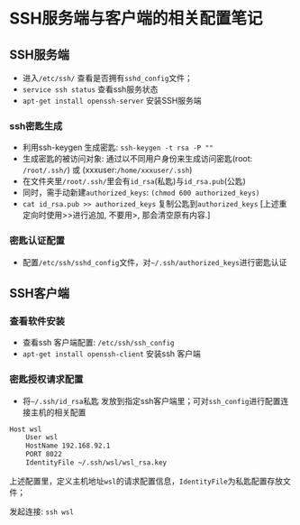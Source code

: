 # SSH服务端与客户端的相关配置笔记

## SSH服务端

- 进入`/etc/ssh/` 查看是否拥有`sshd_config`文件；
- `service ssh status` 查看ssh服务状态
- `apt-get install openssh-server` 安装SSH服务端

### ssh密匙生成

- 利用ssh-keygen 生成密匙: `ssh-keygen -t rsa -P ""`
- 生成密匙的被访问对象: 通过以不同用户身份来生成访问密匙(root: `/root/.ssh/`) 或 (xxxuser:`/home/xxxuser/.ssh`)
- 在文件夹里`/root/.ssh/`里会有`id_rsa`(私匙)与`id_rsa.pub`(公匙) 
- 同时，需手动新建`authorized_keys`: `(chmod 600 authorized_keys)`
- `cat id_rsa.pub >> authorized_keys` 复制公匙到`authorized_keys` [上述重定向时使用>>进行追加, 不要用>, 那会清空原有内容.]

### 密匙认证配置

- 配置`/etc/ssh/sshd_config`文件，对`~/.ssh/authorized_keys`进行密匙认证

## SSH客户端

### 查看软件安装

- 查看ssh 客户端配置: `/etc/ssh/ssh_config`
- `apt-get install openssh-client` 安装ssh 客户端

### 密匙授权请求配置

- 将`~/.ssh/id_rsa`私匙 发放到指定ssh客户端里；可对`ssh_config`进行配置连接主机的相关配置

```sh
Host wsl
    User wsl
    HostName 192.168.92.1
    PORT 8022
    IdentityFile ~/.ssh/wsl/wsl_rsa.key
```
上述配置里，定义主机地址`wsl`的请求配置信息，`IdentityFile`为私匙配置存放文件；

发起连接: `ssh wsl`
